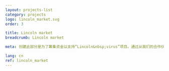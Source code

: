 ```yaml
---
layout: projects-list
category: projects
logo: lincoln_market.svg
order: 3

title: Lincoln market
breadcrumb: Lincoln market

meta: 创建此部分是为了筹集资金以支持“Lincoln&nbsp;virus”项目。通过从我们的合作伙伴处购买产品，您可以为我的项目提供资我们的合作伙伴是最着名和最主要的商品出口商和供应商。

lang: cn
ref: lincoln_market
---
```

